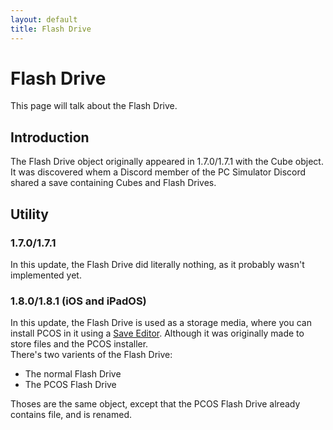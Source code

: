 ```yaml
---
layout: default
title: Flash Drive
---
```


# Flash Drive
This page will talk about the Flash Drive.

## Introduction
The Flash Drive object originally appeared in 1.7.0/1.7.1 with the Cube object.\
It was discovered whem a Discord member of the PC Simulator Discord shared a save containing Cubes and Flash Drives.

## Utility

### 1.7.0/1.7.1
In this update, the Flash Drive did literally nothing, as it probably wasn't implemented yet.

### 1.8.0/1.8.1 (iOS and iPadOS)
In this update, the Flash Drive is used as a storage media, where you can install PCOS in it using a [Save Editor](../../../Save-Editor/Save-Editors/). Although it was originally made to store files and the PCOS installer.\
There's two varients of the Flash Drive:
- The normal Flash Drive
- The PCOS Flash Drive

Thoses are the same object, except that the PCOS Flash Drive already contains file, and is renamed.
